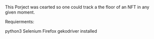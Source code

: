 This Porject was cearted so one could track a the floor of an NFT in any given moment.

Requierments:

python3
Selenium
Firefox
gekodriver installed
